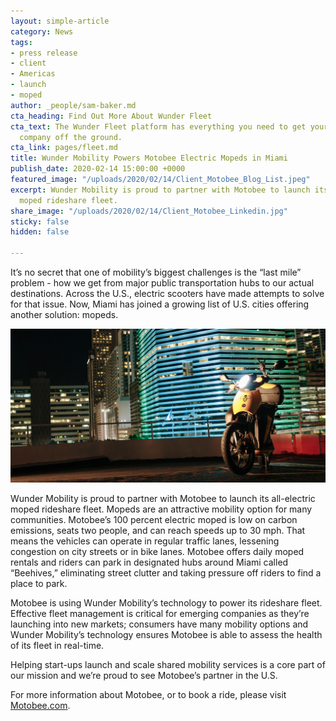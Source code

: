 ```yaml
---
layout: simple-article
category: News
tags:
- press release
- client
- Americas
- launch
- moped
author: _people/sam-baker.md
cta_heading: Find Out More About Wunder Fleet
cta_text: The Wunder Fleet platform has everything you need to get your vehicle sharing
  company off the ground.
cta_link: pages/fleet.md
title: Wunder Mobility Powers Motobee Electric Mopeds in Miami
publish_date: 2020-02-14 15:00:00 +0000
featured_image: "/uploads/2020/02/14/Client_Motobee_Blog_List.jpeg"
excerpt: Wunder Mobility is proud to partner with Motobee to launch its all-electric
  moped rideshare fleet.
share_image: "/uploads/2020/02/14/Client_Motobee_Linkedin.jpg"
sticky: false
hidden: false

---
```

It’s no secret that one of mobility’s biggest challenges is the “last mile” problem - how we get from major public transportation hubs to our actual destinations. Across the U.S., electric scooters have made attempts to solve for that issue. Now, Miami has joined a growing list of U.S. cities offering another solution: mopeds.

![](/uploads/2020/02/14/Motobee_Linkedin.png)

Wunder Mobility is proud to partner with Motobee to launch its all-electric moped rideshare fleet. Mopeds are an attractive mobility option for many communities. Motobee’s 100 percent electric moped is low on carbon emissions, seats two people, and can reach speeds up to 30 mph. That means the vehicles can operate in regular traffic lanes, lessening congestion on city streets or in bike lanes. Motobee offers daily moped rentals and riders can park in designated hubs around Miami called “Beehives,” eliminating street clutter and taking pressure off riders to find a place to park.

Motobee is using Wunder Mobility’s technology to power its rideshare fleet. Effective fleet management is critical for emerging companies as they’re launching into new markets; consumers have many mobility options and Wunder Mobility’s technology ensures Motobee is able to assess the health of its fleet in real-time.

Helping start-ups launch and scale shared mobility services is a core part of our mission and we’re proud to see Motobee’s partner in the U.S.

For more information about Motobee, or to book a ride, please visit [Motobee.com](https://www.motobee.co/).